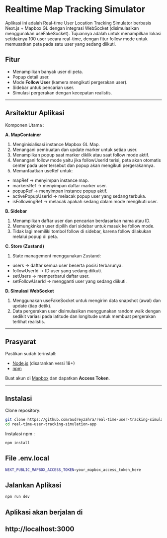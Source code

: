 # Realtime Map Tracking Simulator

Aplikasi ini adalah Real-time User Location Tracking Simulator berbasis Next.js + Mapbox GL dengan integrasi WebSocket (disimulasikan menggunakan useFakeSocket).
Tujuannya adalah untuk menampilkan lokasi setidaknya 100 user secara real-time, dengan fitur follow mode untuk memusatkan peta pada satu user yang sedang diikuti.

## Fitur
- Menampilkan banyak user di peta.
- Popup detail user.
- Mode **Follow User** (kamera mengikuti pergerakan user).
- Sidebar untuk pencarian user.
- Simulasi pergerakan dengan kecepatan realistis.

---

## Arsitektur Aplikasi
Komponen Utama :

**A. MapContainer**
1. Menginisialisasi instance Mapbox GL Map.
2. Menangani pembuatan dan update marker untuk setiap user.
3. Menampilkan popup saat marker diklik atau saat follow mode aktif.
4. Menangani follow mode yaitu jika followUserId terisi, peta akan otomatis center pada user tersebut dan popup akan mengikuti pergerakannya.
5. Memanfaatkan useRef untuk:
  - mapRef → menyimpan instance map.
  - markersRef → menyimpan daftar marker user.
  - popupRef → menyimpan instance popup aktif.
  - activePopupUserId → melacak popup user yang sedang terbuka.
  - isFollowingRef → melacak apakah sedang dalam mode mengikuti user.
    
**B. Sidebar**
1. Menampilkan daftar user dan pencarian berdasarkan nama atau ID.
2. Memungkinkan user dipilih dari sidebar untuk masuk ke follow mode.
3. Tidak lagi memiliki tombol follow di sidebar, karena follow dilakukan melalui popup di peta.
   
**C. Store (Zustand)**
1. State management menggunakan Zustand:
- users → daftar semua user beserta posisi terbarunya.
- followUserId → ID user yang sedang diikuti.
- setUsers → memperbarui daftar user.
- setFollowUserId → mengganti user yang sedang diikuti.
  
**D. Simulasi WebSocket**
1. Menggunakan useFakeSocket untuk mengirim data snapshot (awal) dan update (tiap detik).
2. Data pergerakan user disimulasikan menggunakan random walk dengan sedikit variasi pada latitude dan longitude untuk membuat pergerakan terlihat realistis.

---

## Prasyarat

Pastikan sudah terinstall:
- [Node.js](https://nodejs.org/) (disarankan versi 18+)
- [npm](https://www.npmjs.com/)

Buat akun di [Mapbox](https://www.mapbox.com/) dan dapatkan **Access Token**.

---

## Instalasi

Clone repository:

```bash
git clone https://github.com/audreyzahra/real-time-user-tracking-simulation-app.git
cd real-time-user-tracking-simulation-app
```

Instalasi npm :
```bash
npm install
```

## File .env.local
```bash
NEXT_PUBLIC_MAPBOX_ACCESS_TOKEN=your_mapbox_access_token_here
```

## Jalankan Aplikasi
```bash
npm run dev
```

## Aplikasi akan berjalan di
http://localhost:3000
---
